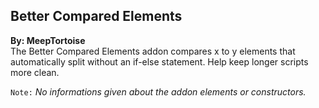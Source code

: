 ## Better Compared Elements
**By: MeepTortoise**<br>
The Better Compared Elements addon compares x to y elements that automatically split without an if-else statement. Help keep longer scripts more clean.
<br>

`Note:` *No informations given about the addon elements or constructors.*
